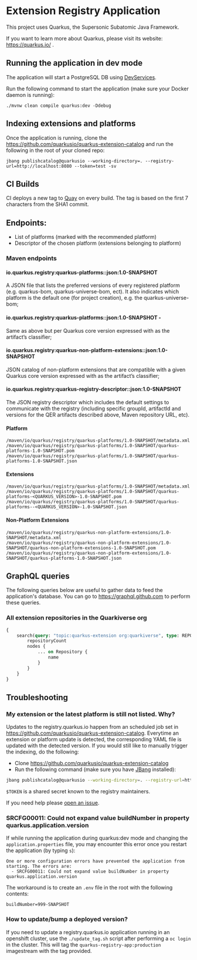 # Extension Registry Application

This project uses Quarkus, the Supersonic Subatomic Java Framework.

If you want to learn more about Quarkus, please visit its website: https://quarkus.io/ .

## Running the application in dev mode

The application will start a PostgreSQL DB using [DevServices](https://quarkus.io/guides/datasource#dev-services-configuration-free-databases). 

Run the following command to start the application (make sure your Docker daemon is running):

```shell script
./mvnw clean compile quarkus:dev -Ddebug
```

## Indexing extensions and platforms

Once the application is running, clone the https://github.com/quarkusio/quarkus-extension-catalog and run the following in the root of your cloned repo: 
          
    jbang publishcatalog@quarkusio --working-directory=. --registry-url=http://localhost:8080 --token=test -sv

## CI Builds

CI deploys a new tag to [Quay](https://quay.io/repository/quarkus/registry-app?tab=tags) on every build. The tag is based on the first 7 characters from the SHA1 commit.

## Endpoints: 
- List of platforms (marked with the recommended platform)
- Descriptor of the chosen platform (extensions belonging to platform)

### Maven endpoints  

#### **io.quarkus.registry:quarkus-platforms::json:1.0-SNAPSHOT** 
A JSON file that lists the preferred versions of every registered platform (e.g. quarkus-bom, quarkus-universe-bom, ect). It also indicates which platform is the default one (for project creation), e.g. the quarkus-universe-bom;

#### io.quarkus.registry:quarkus-platforms:<QUARKUS-VERSION>:json:1.0-SNAPSHOT - 

Same as above but per Quarkus core version expressed with <QUARKUS-VERSION> as the artifact’s classifier;

#### io.quarkus.registry:quarkus-non-platform-extensions:<QUARKUS-VERSION>:json:1.0-SNAPSHOT 

JSON catalog of non-platform extensions that are compatible with a given Quarkus core version expressed with <QUARKUS-VERSION> as the artifact’s classifier;

#### io.quarkus.registry:quarkus-registry-descriptor::json:1.0-SNAPSHOT 

The JSON registry descriptor which includes the default settings to communicate with the registry (including specific groupId, artifactId and versions for the QER artifacts described above, Maven repository URL, etc).

#### Platform

    /maven/io/quarkus/registry/quarkus-platforms/1.0-SNAPSHOT/metadata.xml
    /maven/io/quarkus/registry/quarkus-platforms/1.0-SNAPSHOT/quarkus-platforms-1.0-SNAPSHOT.pom
    /maven/io/quarkus/registry/quarkus-platforms/1.0-SNAPSHOT/quarkus-platforms-1.0-SNAPSHOT.json

#### Extensions

    /maven/io/quarkus/registry/quarkus-platforms/1.0-SNAPSHOT/metadata.xml
    /maven/io/quarkus/registry/quarkus-platforms/1.0-SNAPSHOT/quarkus-platforms-<QUARKUS_VERSION>-1.0-SNAPSHOT.pom
    /maven/io/quarkus/registry/quarkus-platforms/1.0-SNAPSHOT/quarkus-platforms--<QUARKUS_VERSION>-1.0-SNAPSHOT.json

#### Non-Platform Extensions

    /maven/io/quarkus/registry/quarkus-non-platform-extensions/1.0-SNAPSHOT/metadata.xml
    /maven/io/quarkus/registry/quarkus-non-platform-extensions/1.0-SNAPSHOT/quarkus-non-platform-extensions-1.0-SNAPSHOT.pom
    /maven/io/quarkus/registry/quarkus-non-platform-extensions/1.0-SNAPSHOT/quarkus-platforms-1.0-SNAPSHOT.json

## GraphQL queries

The following queries below are useful to gather data to feed the application's database. 
You can go to https://graphql.github.com to perform these queries.

### All extension repositories in the Quarkiverse org

```graphql
{
    search(query: "topic:quarkus-extension org:quarkiverse", type: REPOSITORY, first: 100) {
		repositoryCount
        nodes {
            ... on Repository {
                name
            }
        }
    }
}
```

## Troubleshooting

### My extension or the latest platform is still not listed. Why?
Updates to the registry.quarkus.io happen from an scheduled job set in https://github.com/quarkusio/quarkus-extension-catalog.
Everytime an extension or platform update is detected, the corresponding YAML file is updated with the detected version. 
If you would still like to manually trigger the indexing, do the following:

- Clone https://github.com/quarkusio/quarkus-extension-catalog
- Run the following command (make sure you have [JBang](https://www.jbang.dev/documentation/guide/latest/installation.html) installed): 
```bash
jbang publishcatalog@quarkusio --working-directory=. --registry-url=https://registry.quarkus.io --token=$TOKEN -sv` 
```

`$TOKEN` is a shared secret known to the registry maintainers.

If you need help please [open an issue](https://github.com/quarkusio/registry.quarkus.io/issues).

### SRCFG00011: Could not expand value buildNumber in property quarkus.application.version

If while running the application during quarkus:dev mode and changing the `application.properties` file, you may encounter this error once you restart the application (by typing `s`): 

```
One or more configuration errors have prevented the application from starting. The errors are:
  - SRCFG00011: Could not expand value buildNumber in property quarkus.application.version
```

The workaround is to create an `.env` file in the root with the following contents: 

```properties
buildNumber=999-SNAPSHOT
```

### How to update/bump a deployed version? 

If you need to update a registry.quarkus.io application running in an openshift cluster, 
use the `./update_tag.sh` script after performing a `oc login` in the cluster. This will tag the `quarkus-registry-app:production` imagestream with the tag provided. 

